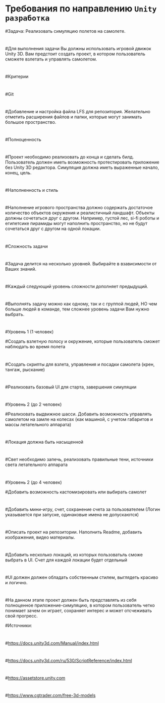 # Требования по направлению `Unity разработка`
#Задача: Реализовать симуляцию полетов на самолете. 
#
#Для выполнения задачи Вы должны использовать игровой движок Unity 3D. Вам предстоит создать проект, в котором пользователь сможете взлетать и управлять самолетом. 
#
#Критерии 
#
#Git 
#
#Добавление и настройка файла LFS для репозитория. Желательно отметить расширения файлов и папки, которые могут занимать большое пространство. 
#
#Полноценность
#
#Проект необходимо реализовать до конца и сделать билд. Пользователь должен иметь возможность протестировать приложение без Unity 3D редактора. Симуляция должна иметь выраженные начало, конец, цель. 
#
#Наполненность и стиль 
#
#Наполнение игрового пространства должно содержать достаточое количество объектов окружения и реалистичный ландшафт. Объекты должны сочетаться друг с другом. Например, густой лес, si-fi роботы и египетсике пирамиды могут наполнить пространство, но не будут сочетаться друг с другом на одной локации. 
#
#Сложность задачи 
#
#Задача делится на несколько уровней. Выбирайте в взависимости от Ваших знаний. 
#
#Каждый следующий уровень сложности дополняет предыдущий. 
#
#Выполнять задачу можно как одному, так и с группой людей, НО чем больше людей в команде, тем сложнее уровень задачи Вам нужно выбрать. 
#
#Уровень 1 (1 человек) 

#Создать взлетную полосу и окружение, которые пользователь сможет наблюдать во время полета 
#
#Создать скрипты для взлета, управления и посадки самолета (крен, тангаж, рыскание) 
#
#Реализовать базовый UI для старта, завершения симуляции 
#
#Уровень 2 (до 2 человек) 

#Реализовать выдвижное шасси. Добавить возможность управлять самолетом на замле на колесах (как машиной, с учетом габаритов и массы летательного аппарата) 
#
#Локация должна быть насыщенной 
#
#Свет необходимо запечь, реализовать правильные тени, источники света летательного аппарата 
#
#Уровень 2 (до 4 человек) 

#Добавить возможность кастомизировать или выбирать самолет 
#
#Добавить мини-игру, счет, сохранение счета за пользователем (Логин указывается при запуске, одинаковые имена не допускаются) 
#
#Описать проект на репозитории. Наполнить Readme, добавить изображения, видео материалы. 
#
#Добавить несколько локаций, из которых пользоватьль сможе выбрать в UI. Счет для каждой локации будет отдельный 
#
#UI должен должен обладать собственным стилем, выглядеть красиво и логично.  
#
#На данном этапе проект должен быть представлять из себя полноценное приложение-симуляцию, в котором пользователь четко понимает зачем он играет, сохраняет интерес и может отсчеживать свой прогресс. 

#Источники: 
#
#https://docs.unity3d.com/Manual/index.html 
#
#https://docs.unity3d.com/ru/530/ScriptReference/index.html 
#
#https://assetstore.unity.com 
#
#https://www.cgtrader.com/free-3d-models 

 

 

 